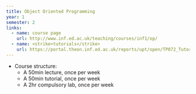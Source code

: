 ```yaml
---
title: Object Oriented Programming
year: 1
semester: 2
links:
  - name: course page
    url: http://www.inf.ed.ac.uk/teaching/courses/inf1/op/
  - name: <strike>tutorials</strike>
    url: https://portal.theon.inf.ed.ac.uk/reports/upt/open/TP072_Tutorial_Groups/inf1-op.shtml
---
```


-   Course structure:
    -   A 50min lecture, once per week
    -   A 50min tutorial, once per week
    -   A 2hr compulsory lab, once per week
